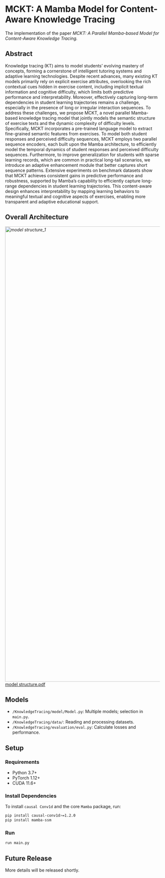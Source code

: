 # MCKT: A Mamba Model for Content-Aware Knowledge Tracing

The implementation of the paper *MCKT: A Parallel Mamba-based Model for Content-Aware Knowledge Tracing.*

## Abstract
Knowledge tracing (KT) aims to model students’ evolving mastery of concepts, forming a cornerstone of intelligent tutoring systems and adaptive learning technologies. Despite recent advances, many existing KT models primarily rely on explicit exercise attributes, overlooking the rich contextual cues hidden in exercise content, including implicit textual information and cognitive difficulty, which limits both predictive performance and interpretability. Moreover, effectively capturing long-term dependencies in student learning trajectories remains a challenge, especially in the presence of long or irregular interaction sequences. To address these challenges, we propose MCKT, a novel parallel Mamba-based knowledge tracing model that jointly models the semantic structure of exercise texts and the dynamic complexity of difficulty levels. Specifically, MCKT incorporates a pre-trained language model to extract fine-grained semantic features from exercises. To model both student responses and perceived difficulty sequences, MCKT employs two parallel sequence encoders, each built upon the Mamba architecture, to efficiently model the temporal dynamics of student responses and perceived difficulty sequences. Furthermore, to improve generalization for students with sparse learning records, which are common in practical long-tail scenarios, we introduce an adaptive enhancement module that better captures short sequence patterns. Extensive experiments on benchmark datasets show that MCKT achieves consistent gains in predictive performance and robustness, supported by Mamba’s capability to efficiently capture long-range dependencies in student learning trajectories. This content-aware design enhances interpretability by mapping learning behaviors to meaningful textual and cognitive aspects of exercises, enabling more transparent and adaptive educational support.

## Overall Architecture
*<img width="1480" alt="model structure_1" src="[https://github.com/user-attachments/assets/c437c0e4-1342-4a50-9ef5-6e05afd9c48f](https://github.com/user-attachments/files/19728385/model.structure.pdf)">*
[model structure.pdf](https://github.com/user-attachments/files/19728385/model.structure.pdf)

## Models

- `/KnowledgeTracing/model/Model.py`: Multiple models; selection in `main.py`.
- `/KnowledgeTracing/data/`: Reading and processing datasets.
- `/KnowledgeTracing/evaluation/eval.py`: Calculate losses and performance.

## Setup

### Requirements

- Python 3.7+
- PyTorch 1.12+
- CUDA 11.6+

### Install Dependencies

To install `causal Conv1d` and the core `Mamba` package, run:

```bash
pip install causal-conv1d>=1.2.0
pip install mamba-ssm
```

### Run
```bash
run main.py
```

## Future Release
More details will be released shortly.
